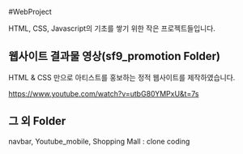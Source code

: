 #WebProject

HTML, CSS, Javascript의 기초를 쌓기 위한 작은 프로젝트들입니다.



## 웹사이트 결과물 영상(sf9_promotion Folder)

HTML & CSS 만으로 아티스트를 홍보하는 정적 웹사이트를 제작하였습니다.

https://www.youtube.com/watch?v=utbG80YMPxU&t=7s

## 그 외 Folder
navbar, Youtube_mobile, Shopping Mall : clone coding
